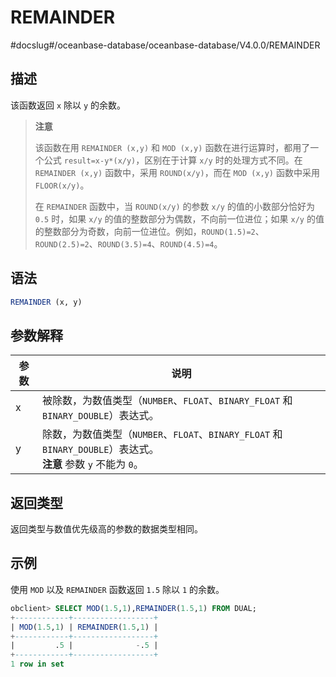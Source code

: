 REMAINDER 
==============================
#docslug#/oceanbase-database/oceanbase-database/V4.0.0/REMAINDER


描述 
-----------------------

该函数返回 `x` 除以 `y` 的余数。
>**注意**
>
>该函数在用 `REMAINDER (x,y)` 和 `MOD (x,y)` 函数在进行运算时，都用了一个公式 `result=x-y*(x/y)`，区别在于计算 `x/y` 时的处理方式不同。在 `REMAINDER (x,y)` 函数中，采用 `ROUND(x/y)`，而在 `MOD (x,y)` 函数中采用 `FLOOR(x/y)`。
>
>在 `REMAINDER` 函数中，当 `ROUND(x/y)` 的参数 `x/y` 的值的小数部分恰好为 `0.5` 时，如果 `x/y` 的值的整数部分为偶数，不向前一位进位；如果 `x/y` 的值的整数部分为奇数，向前一位进位。例如，`ROUND(1.5)=2`、`ROUND(2.5)=2`、`ROUND(3.5)=4`、`ROUND(4.5)=4`。



语法 
-----------------------

```sql
REMAINDER (x, y)
```



参数解释 
-------------------------



| **参数** |                                                 **说明**                                                  |
|--------|---------------------------------------------------------------------------------------------------------|
| x      | 被除数，为数值类型（`NUMBER`、`FLOAT`、`BINARY_FLOAT` 和 `BINARY_DOUBLE`）表达式。                                        |
| y      | 除数，为数值类型（`NUMBER`、`FLOAT`、`BINARY_FLOAT` 和 `BINARY_DOUBLE`）表达式。 <br>**注意**  参数 `y` 不能为 `0`。 |



返回类型 
-------------------------

返回类型与数值优先级高的参数的数据类型相同。

示例 
-----------------------

使用 `MOD` 以及 `REMAINDER` 函数返回 `1.5` 除以 `1` 的余数。

```sql
obclient> SELECT MOD(1.5,1),REMAINDER(1.5,1) FROM DUAL;
+------------+------------------+
| MOD(1.5,1) | REMAINDER(1.5,1) |
+------------+------------------+
|         .5 |              -.5 |
+------------+------------------+
1 row in set
```


